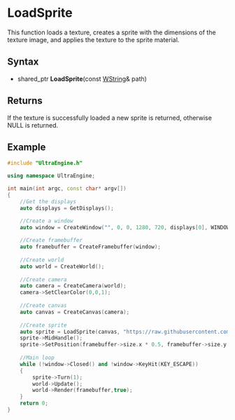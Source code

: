 # LoadSprite

This function loads a texture, creates a sprite with the dimensions of the texture image, and applies the texture to the sprite material.

## Syntax

- shared_ptr<Sprite> **LoadSprite**(const [WString](WString)& path)
  
## Returns
  
If the texture is successfully loaded a new sprite is returned, otherwise NULL is returned.
  
## Example
  
```c++
#include "UltraEngine.h"

using namespace UltraEngine;

int main(int argc, const char* argv[])
{
    //Get the displays
    auto displays = GetDisplays();

    //Create a window
    auto window = CreateWindow("", 0, 0, 1280, 720, displays[0], WINDOW_CENTER | WINDOW_TITLEBAR);
    
    //Create framebuffer
    auto framebuffer = CreateFramebuffer(window);
    
    //Create world
    auto world = CreateWorld();
    
    //Create camera
    auto camera = CreateCamera(world);
    camera->SetClearColor(0,0,1);
    
    //Create canvas
    auto canvas = CreateCanvas(camera);
    
    //Create sprite
    auto sprite = LoadSprite(canvas, "https://raw.githubusercontent.com/Leadwerks/Documentation/master/Assets/Materials/Sprites/nightraider.dds");
    sprite->MidHandle();
    sprite->SetPosition(framebuffer->size.x * 0.5, framebuffer->size.y * 0.5);
    
    //Main loop
    while (!window->Closed() and !window->KeyHit(KEY_ESCAPE))
    {
        sprite->Turn(1);
        world->Update();
        world->Render(framebuffer,true);
    }
    return 0;
}
  ```
